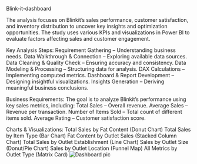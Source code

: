  Blink-it-dashboard

The analysis focuses on Blinkit’s sales performance, customer satisfaction, and inventory distribution to uncover key insights and optimization opportunities. The study uses various KPIs and visualizations in Power BI to evaluate factors affecting sales and customer engagement.

Key Analysis Steps:
Requirement Gathering – Understanding business needs.
Data Walkthrough & Connection – Exploring available data sources.
Data Cleaning & Quality Check – Ensuring accuracy and consistency.
Data Modeling & Processing – Structuring data for analysis.
DAX Calculations – Implementing computed metrics.
Dashboard & Report Development – Designing insightful visualizations.
Insights Generation – Deriving meaningful business conclusions.

Business Requirements:
The goal is to analyze Blinkit’s performance using key sales metrics, including:
Total Sales – Overall revenue.
Average Sales – Revenue per transaction.
Number of Items Sold – Total count of different items sold.
Average Rating – Customer satisfaction score.

Charts & Visualizations:
Total Sales by Fat Content (Donut Chart)
Total Sales by Item Type (Bar Chart)
Fat Content by Outlet Sales (Stacked Column Chart)
Total Sales by Outlet Establishment (Line Chart)
Sales by Outlet Size (Donut/Pie Chart)
Sales by Outlet Location (Funnel Map)
All Metrics by Outlet Type (Matrix Card)
![Dashboard pic](https://github.com/user-attachments/assets/7b38d47f-9e97-475c-a448-62dfa2ae2d8b)


